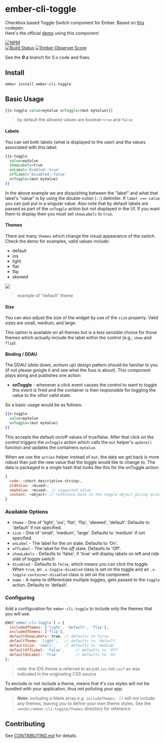 # ember-cli-toggle

Checkbox based Toggle Switch component for Ember.
Based on [this](http://codepen.io/mallendeo/pen/eLIiG/) codepen.  
Here's the official [demo] using this component.

[![NPM][npm-badge]][npm-badge-url]  
[![Build Status][travis-badge]][travis-badge-url]
[![Ember Observer Score][ember-observer-badge]][ember-observer-url]

See the ***0.x*** branch for 0.x code and fixes.

## Install

`ember install ember-cli-toggle`

## Basic Usage

````hbs
{{x-toggle value=myValue onToggle=(mut myValue)}}
````

> by default the allowed values are boolean `true` and `false`

#### Labels

You can set both labels (what is displayed to the user) and the values associated with this label:

````hbs
{{x-toggle
  value=myValue
  showLabels=true
  onLabel='Enabled::true'
  offLabel='Disabled::false'
  onToggle=(mut myValue)
}}
````

In the above example we are disquishing between the "label" and what that label's "value" is by using the double-colon (`::`) delimiter. If `label === value` you can just put in a singular value. Also note that by default labels _are_ passed as part of the `onToggle` action but not displayed in the UI. If you want them to display then you must set `showLabels` to `true`.

#### Themes

There are many `themes` which change the visual appearance of the switch. Check the demo for examples, valid values include:

  - default
  - ios
  - light
  - flat
  - flip
  - skewed

![ ](vendor/ember-cli-toggle/example-images/show-labels.png)
> example of "default" theme


#### Size

You can also adjust the size of the widget by use of the `size` property. Valid sizes are small, medium, and large.


This option is available on all themes but is a less sensible choice for those themes which actually
include the label within the control (e.g., `skew` and `flip`).

#### Binding / DDAU ####

The DDAU (_data down, actions up_) design pattern should be familiar to you (if not please google it and see what the fuss is about). This component plays along and publishes one action:

- **onToggle** - whenever a click event causes the control to want to toggle this event is fired and the container is then responsible for toggling the value to the _other_ valid state.

So a basic usage would be as follows:

````hbs
{{x-toggle
  value=myValue
  onToggle=(mut myValue)
}}
````

This accepts the default on/off values of true/false. After that click on the control triggers the `onToggle` action which calls the `mut` helper's `update()` function and updates the containers `myValue`.

When we use the `action` helper instead of `mut`, the data we get back is more robust than just the new value that the toggle would like to change to. The data is packaged in a single hash that looks like this for the onToggle action:

````js
{
  code: <short-descriptive-string>,
  oldValue: <mixed>,
  newValue: <mixed>, // suggested value
  context: <object> // reference back to the toggle object giving access to all properties such as "name", etc.
}
````


### Available Options

* `theme` - One of 'light', 'ios', 'flat', 'flip', 'skewed', 'default'.
            Defaults to 'default' if not specified.
* `size` -  One of 'small', 'medium', 'large'.
            Defaults to 'medium' if not specified.
* `onLabel` - The label for the *on* state. Defaults to 'On'.
* `offLabel` - The label for the *off* state. Defaults to 'Off'.
* `showLabels` - Defaults to 'false', if 'true' will display labels on left and ride side of toggle switch
* `disabled` - Defaults to `false`, which means you can click the toggle.
  When `true`, an `.x-toggle-disabled` class is set on the toggle and an `.x-toggle-container-disabled` class is set on the component.
* `name` - A name to differentiate multiple toggles, gets passed to the `toggle` action. Defaults to 'default'.

### Configuring

Add a configuration for `ember-cli-toggle` to include only the themes that
you will use.

```js
ENV['ember-cli-toggle'] = {
  includedThemes: ['light', 'default', 'flip'],
  excludedThemes: ['flip'],
  defaultShowLabels: true, // defaults to false
  defaultTheme: 'light',   // defaults to 'default'
  defaultSize: 'small',    // defaults to 'medium'
  defaultOffLabel: 'False',     // defaults to 'Off'
  defaultOnLabel: 'True'        // defaults to 'On'
};
```
> note: the IOS theme is referred to as just `ios` not `ios7` as was indicated in the originating CSS source

To exclude or not include a theme, means that it's css styles will not be bundled with
your application, thus not polluting your app.

> **Note:** including a blank array e.g. `includeThemes: []` will not include any themes, leaving
you to define your own theme styles. See the `vendor/ember-cli-toggle/themes` directory
for reference.

## Contributing

See [CONTRIBUTING.md] for details.

[npm-badge]: https://nodei.co/npm/ember-cli-toggle.png?downloads=true&stars=true
[npm-badge-url]: https://nodei.co/npm/ember-cli-toggle/
[travis-badge]: https://travis-ci.org/knownasilya/ember-cli-toggle.svg
[travis-badge-url]: https://travis-ci.org/knownasilya/ember-cli-toggle
[ember-observer-badge]: http://emberobserver.com/badges/ember-cli-toggle.svg
[ember-observer-url]: http://emberobserver.com/addons/ember-cli-toggle
[demo]: http://knownasilya.github.io/ember-cli-toggle/
[CONTRIBUTING.md]: CONTRIBUTING.md
